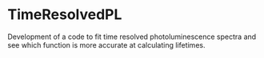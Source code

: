 # TimeResolvedPL

Development of a code to fit time resolved photoluminescence spectra and see which function is more accurate at calculating lifetimes.
